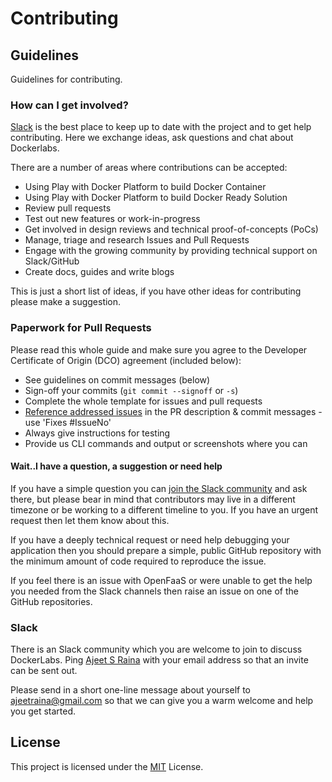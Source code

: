 # Contributing

## Guidelines

Guidelines for contributing.

### How can I get involved?

[Slack](https://collabnix.slack.com) is the best place to keep up to date with the project and to get help contributing. Here we exchange ideas, ask questions and chat about Dockerlabs.

There are a number of areas where contributions can be accepted:

* Using Play with Docker Platform to build Docker Container
* Using Play with Docker Platform to build Docker Ready Solution
* Review pull requests
* Test out new features or work-in-progress
* Get involved in design reviews and technical proof-of-concepts (PoCs)
* Manage, triage and research Issues and Pull Requests
* Engage with the growing community by providing technical support on Slack/GitHub
* Create docs, guides and write blogs


This is just a short list of ideas, if you have other ideas for contributing please make a suggestion.

### Paperwork for Pull Requests

Please read this whole guide and make sure you agree to the Developer Certificate of Origin (DCO) agreement (included below):

* See guidelines on commit messages (below)
* Sign-off your commits (`git commit --signoff` or `-s`)
* Complete the whole template for issues and pull requests
* [Reference addressed issues](https://help.github.com/articles/closing-issues-using-keywords/) in the PR description & commit messages - use 'Fixes #IssueNo' 
* Always give instructions for testing
 * Provide us CLI commands and output or screenshots where you can

#### Wait..I have a question, a suggestion or need help

If you have a simple question you can [join the Slack community](https://collabnix.slack.com) and ask there, but please bear in mind that contributors may live in a different timezone or be working to a different timeline to you. If you have an urgent request then let them know about this.

If you have a deeply technical request or need help debugging your application then you should prepare a simple, public GitHub repository with the minimum amount of code required to reproduce the issue. 

If you feel there is an issue with OpenFaaS or were unable to get the help you needed from the Slack channels then raise an issue on one of the GitHub repositories.

### Slack

There is an Slack community which you are welcome to join to discuss DockerLabs. Ping [Ajeet S Raina](https://github.com/ajeetraina) with your email address so that an invite can be sent out.

Please send in a short one-line message about yourself to ajeetraina@gmail.com so that we can give you a warm welcome and help you get started.

## License

This project is licensed under the [MIT](https://github.com/collabnix/dockerlabs/blob/master/LICENSE.md) License.

